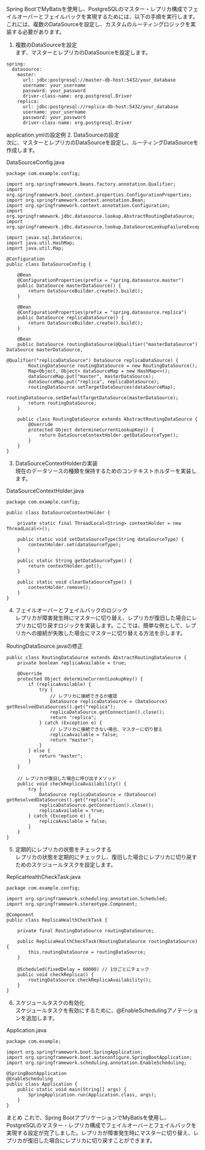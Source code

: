 Spring BootでMyBatisを使用し、PostgreSQLのマスター・レプリカ構成でフェイルオーバーとフェイルバックを実現するためには、以下の手順を実行します。これには、複数のDataSourceを設定し、カスタムのルーティングロジックを実装する必要があります。

1. 複数のDataSourceを設定  
まず、マスターとレプリカのDataSourceを設定します。

```
spring:
  datasource:
    master:
      url: jdbc:postgresql://master-db-host:5432/your_database
      username: your_username
      password: your_password
      driver-class-name: org.postgresql.Driver
    replica:
      url: jdbc:postgresql://replica-db-host:5432/your_database
      username: your_username
      password: your_password
      driver-class-name: org.postgresql.Driver
```

application.ymlの設定例
2. DataSourceの設定  
次に、マスターとレプリカのDataSourceを設定し、ルーティングDataSourceを作成します。

DataSourceConfig.java

```
package com.example.config;

import org.springframework.beans.factory.annotation.Qualifier;
import org.springframework.boot.context.properties.ConfigurationProperties;
import org.springframework.context.annotation.Bean;
import org.springframework.context.annotation.Configuration;
import org.springframework.jdbc.datasource.lookup.AbstractRoutingDataSource;
import org.springframework.jdbc.datasource.lookup.DataSourceLookupFailureException;

import javax.sql.DataSource;
import java.util.HashMap;
import java.util.Map;

@Configuration
public class DataSourceConfig {

    @Bean
    @ConfigurationProperties(prefix = "spring.datasource.master")
    public DataSource masterDataSource() {
        return DataSourceBuilder.create().build();
    }

    @Bean
    @ConfigurationProperties(prefix = "spring.datasource.replica")
    public DataSource replicaDataSource() {
        return DataSourceBuilder.create().build();
    }

    @Bean
    public DataSource routingDataSource(@Qualifier("masterDataSource") DataSource masterDataSource,
                                        @Qualifier("replicaDataSource") DataSource replicaDataSource) {
        RoutingDataSource routingDataSource = new RoutingDataSource();
        Map<Object, Object> dataSourceMap = new HashMap<>();
        dataSourceMap.put("master", masterDataSource);
        dataSourceMap.put("replica", replicaDataSource);
        routingDataSource.setTargetDataSources(dataSourceMap);
        routingDataSource.setDefaultTargetDataSource(masterDataSource);
        return routingDataSource;
    }

    public class RoutingDataSource extends AbstractRoutingDataSource {
        @Override
        protected Object determineCurrentLookupKey() {
            return DataSourceContextHolder.getDataSourceType();
        }
    }
}
```

3. DataSourceContextHolderの実装  
現在のデータソースの種類を保持するためのコンテキストホルダーを実装します。

DataSourceContextHolder.java

```
package com.example.config;

public class DataSourceContextHolder {

    private static final ThreadLocal<String> contextHolder = new ThreadLocal<>();

    public static void setDataSourceType(String dataSourceType) {
        contextHolder.set(dataSourceType);
    }

    public static String getDataSourceType() {
        return contextHolder.get();
    }

    public static void clearDataSourceType() {
        contextHolder.remove();
    }
}
```

4. フェイルオーバーとフェイルバックのロジック  
レプリカが障害発生時にマスターに切り替え、レプリカが復旧した場合にレプリカに切り戻すロジックを実装します。ここでは、簡単な例として、レプリカへの接続が失敗した場合にマスターに切り替える方法を示します。

RoutingDataSource.javaの修正

```
public class RoutingDataSource extends AbstractRoutingDataSource {
    private boolean replicaAvailable = true;

    @Override
    protected Object determineCurrentLookupKey() {
        if (replicaAvailable) {
            try {
                // レプリカに接続できるか確認
                DataSource replicaDataSource = (DataSource) getResolvedDataSources().get("replica");
                replicaDataSource.getConnection().close();
                return "replica";
            } catch (Exception e) {
                // レプリカに接続できない場合、マスターに切り替え
                replicaAvailable = false;
                return "master";
            }
        } else {
            return "master";
        }
    }

    // レプリカが復旧した場合に呼び出すメソッド
    public void checkReplicaAvailability() {
        try {
            DataSource replicaDataSource = (DataSource) getResolvedDataSources().get("replica");
            replicaDataSource.getConnection().close();
            replicaAvailable = true;
        } catch (Exception e) {
            replicaAvailable = false;
        }
    }
}
```

5. 定期的にレプリカの状態をチェックする  
レプリカの状態を定期的にチェックし、復旧した場合にレプリカに切り戻すためのスケジュールタスクを設定します。

ReplicaHealthCheckTask.java

```
package com.example.config;

import org.springframework.scheduling.annotation.Scheduled;
import org.springframework.stereotype.Component;

@Component
public class ReplicaHealthCheckTask {

    private final RoutingDataSource routingDataSource;

    public ReplicaHealthCheckTask(RoutingDataSource routingDataSource) {
        this.routingDataSource = routingDataSource;
    }

    @Scheduled(fixedDelay = 60000) // 1分ごとにチェック
    public void checkReplica() {
        routingDataSource.checkReplicaAvailability();
    }
}
```

6. スケジュールタスクの有効化  
スケジュールタスクを有効にするために、@EnableSchedulingアノテーションを追加します。

Application.java

```
package com.example;

import org.springframework.boot.SpringApplication;
import org.springframework.boot.autoconfigure.SpringBootApplication;
import org.springframework.scheduling.annotation.EnableScheduling;

@SpringBootApplication
@EnableScheduling
public class Application {
    public static void main(String[] args) {
        SpringApplication.run(Application.class, args);
    }
}
```

まとめ
これで、Spring BootアプリケーションでMyBatisを使用し、PostgreSQLのマスター・レプリカ構成でフェイルオーバーとフェイルバックを実現する設定が完了しました。レプリカが障害発生時にマスターに切り替え、レプリカが復旧した場合にレプリカに切り戻すことができます。